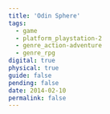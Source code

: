 ```yaml
---
title: 'Odin Sphere'
tags:
  - game
  - platform_playstation-2
  - genre_action-adventure
  - genre_rpg
digital: true
physical: true
guide: false
pending: false
date: 2014-02-10
permalink: false
---
```

